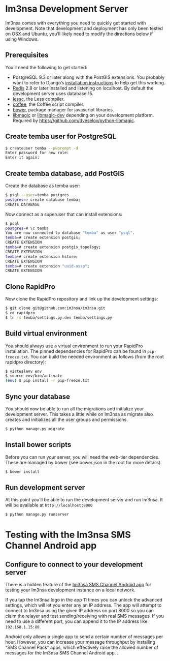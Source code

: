 
# Im3nsa Development Server

Im3nsa comes with everything you need to quickly get started with development. Note that development and deployment has only been tested on OSX and Ubuntu, you’ll likely need to modify the directions below if using Windows.

## Prerequisites

You’ll need the following to get started:

-   PostgreSQL 9.3 or later along with the PostGIS extensions. You probably want to refer to Django’s  [installation instructions](https://docs.djangoproject.com/en/dev/ref/contrib/gis/install/postgis/)  to help get this working.
-   [Redis](https://redis.io/)  2.8 or later installed and listening on localhost. By default the development server uses database 15.
-   [lessc](http://lesscss.org/), the Less compiler.
-   [coffee](http://coffeescript.org/), the Coffee script compiler.
-   [bower](http://bower.io/), package manager for javascript libraries.
-   [libmagic](http://brewformulas.org/Libmagic)  or  [libmagic-dev](https://packages.ubuntu.com/search?keywords=libmagic-dev)  depending on your development platform. Required by https://github.com/dveselov/python-libmagic.

## Create temba user for PostgreSQL

```bash
$ createuser temba --pwprompt -d
Enter password for new role:
Enter it again:
```

## Create temba database, add PostGIS

Create the database as temba user:

```bash
$ psql --user=temba postgres
postgres=> create database temba;
CREATE DATABASE
```

Now connect as a superuser that can install extensions:

```bash
$ psql
postgres=# \c temba
You are now connected to database "temba" as user "psql".
temba=# create extension postgis;
CREATE EXTENSION
temba=# create extension postgis_topology;
CREATE EXTENSION
temba=# create extension hstore;
CREATE EXTENSION
temba=# create extension "uuid-ossp";
CREATE EXTENSION
```

## Clone RapidPro

Now clone the RapidPro repository and link up the development settings:

```bash
$ git clone git@github.com:im3nsa/im3nsa.git
$ cd rapidpro
$ ln -s temba/settings.py.dev temba/settings.py
```

## Build virtual environment

You should always use a virtual environment to run your RapidPro installation. The pinned dependencies for RapidPro can be found in  `pip-freeze.txt`. You can build the needed environment as follows (from the root rapidpro directory):

```bash
$ virtualenv env
$ source env/bin/activate
(env) $ pip install -r pip-freeze.txt
```

## Sync your database

You should now be able to run all the migrations and initialize your development server. This takes a little while on Im3nsa as migrate also creates and initializes all the user groups and permissions.

```bash
$ python manage.py migrate
```

## Install bower scripts

Before you can run your server, you will need the web-tier dependencies. These are managed by bower (see bower.json in the root for more details).

```bash
$ bower install
```

## Run development server

At this point you’ll be able to run the development server and run Im3nsa. It will be available at  `http://localhost:8000`

```bash
$ python manage.py runserver
```

# Testing with the Im3nsa SMS Channel Android app

## Configure to connect to your development server

There is a hidden feature of the  [Im3nsa SMS Channel Android app](https://github.com/mekjr1/android-channel)  for testing your Im3nsa development instance on a local network.

If you tap the Im3nsa logo in the app 11 times you can unlock the advanced settings, which will let you enter any an IP address. The app will attempt to connect to Im3nsa using the given IP address on port 8000 so you can claim the relayer and test sending/receiving with real SMS messages. If you need to use a different port, you can append it to the IP address like:  `192.168.1.15:80`.

Android only allows a single app to send a certain number of messages per hour. However, you can increase your message throughput by installing “SMS Channel Pack” apps, which effectively raise the allowed number of messages for the Im3nsa SMS Channel Android app. .
